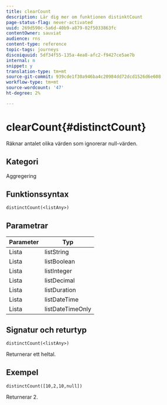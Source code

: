 ```yaml
---
title: clearCount
description: Lär dig mer om funktionen distinktCount
page-status-flag: never-activated
uuid: 269d590c-5a6d-40b9-a879-02f5033863fc
contentOwner: sauviat
audience: rns
content-type: reference
topic-tags: journeys
discoiquuid: 5df34f55-135a-4ea8-afc2-f9427ce5ae7b
internal: n
snippet: y
translation-type: tm+mt
source-git-commit: 939cde1f30a946ba4c20984dd72dcd1526d6e608
workflow-type: tm+mt
source-wordcount: '47'
ht-degree: 2%

---
```



# clearCount{#distinctCount}

Räknar antalet olika värden som ignorerar null-värden.

## Kategori

Aggregering

## Funktionssyntax

`distinctCount(<listAny>)`

## Parametrar

| Parameter | Typ |
|-----------|------------------|
| Lista | listString |
| Lista | listBoolean |
| Lista | listInteger |
| Lista | listDecimal |
| Lista | listDuration |
| Lista | listDateTime |
| Lista | listDateTimeOnly |

## Signatur och returtyp

`distinctCount(<listAny>)`

Returnerar ett heltal.

## Exempel

`distinctCount([10,2,10,null])`

Returnerar 2.
